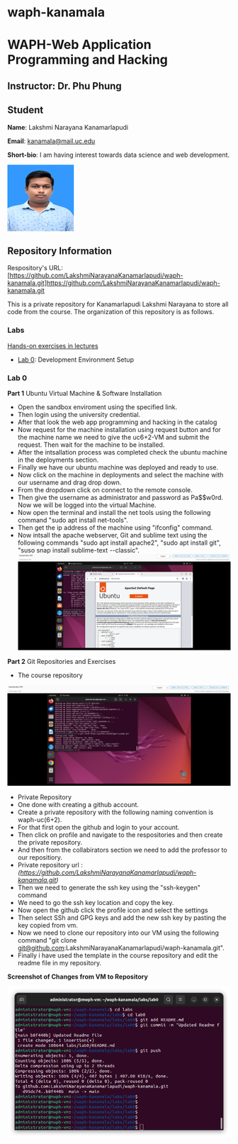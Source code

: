 # waph-kanamala
# WAPH-Web Application Programming and Hacking

## Instructor: Dr. Phu Phung

## Student

**Name**: Lakshmi Narayana Kanamarlapudi

**Email**: kanamala@mail.uc.edu

**Short-bio**: I am having interest towards data science and web development. 

![Phu's headshot](Images/photo.jpg)

## Repository Information

Respository's URL: [https://github.com/LakshmiNarayanaKanamarlapudi/waph-kanamala.git]https://github.com/LakshmiNarayanaKanamarlapudi/waph-kanamala.git

This is a private repository for Kanamarlapudi Lakshmi Narayana to store all code from the course. The organization of this repository is as follows.

### Labs 

[Hands-on exercises in lectures](labs) 

  - [Lab 0](labs/lab0): Development Environment Setup 
  

### Lab 0

**Part 1** Ubuntu Virtual Machine & Software Installation <br>

- Open the sandbox enviroment using the specified link.
- Then login using the university credential.
- After that look the web app programming and hacking in the catalog
- Now request for the machine installation using request button and for the machine name we need to give the uc6+2-VM and submit the request. Then wait for the machine to be installed.
- After the intsallation process was completed check the ubuntu machine in the deployments section. 
- Finally we have our ubuntu machine was deployed and ready to use.
- Now click on the machine in deployments and select the machine with our username and drag drop down.
- From the dropdown click on connect to the remote console.
- Then give the username as administrator and password as Pa$$w0rd. Now we will be logged into the virtual Machine.
- Now open the terminal and install the net tools using the following command "sudo apt install net-tools".
- Then get the ip address of the machine using "ifconfig" command.
- Now intsall the apache webserver, Git and sublime text using the following commands "sudo apt install apache2", "sudo apt install git", "suso snap install sublime-text --classic".
![Apache Web Server Testing](Images/s1.png)

**Part 2** Git Repositories and Exercises <br>

- The course repository

![Course Repository](Images/s2.png)

- Private Repository
- One done with creating a github account.
- Create a private repository with the following naming convention is waph-uc(6+2).
- For that first open the github and login to your account.
- Then click on profile and navigate to the respositories and then create the private repository.
- And then from the collabirators section we need to add the professor to our repositiory.
- Private repository url : *(https://github.com/LakshmiNarayanaKanamarlapudi/waph-kanamala.git)*
- Then we need to generate the ssh key using the "ssh-keygen" command
- We need to go the ssh key location and copy the key.
- Now open the github click the profile icon and select the settings
- Then select SSh and GPG keys and add the new ssh key by pasting the key copied from vm.
- Now we need to clone our repository into our VM using the following command "git clone git@github.com:LakshmiNarayanaKanamarlapudi/waph-kanamala.git".
- Finally i have used the template in the course repository and edit the readme file in my repository.

**Screenshot of Changes from VM to Repository** <br>

![Changes from VM to repository!](Images/change.png)
